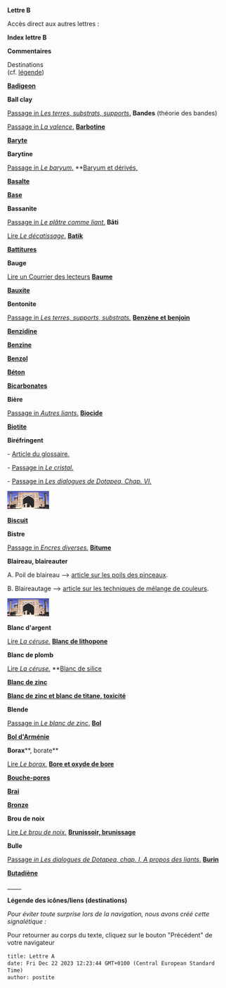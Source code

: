
**Lettre B**

Accès direct aux autres lettres :

**Index lettre B**

**Commentaires**

Destinations  
(cf. [légende](b.html#legendeicones))



**[Badigeon](badigeon.html)**

**Ball clay**

[P](terressupports.html#lesballclays)[assage in _Les terres, substrats, supports_.](terressupports.html#lesballclays)
**Bandes** (théorie des bandes)

[Passage in _La valence_.](valence.html#bandes)
**[Barbotine](barbotine.html)**

**[Baryte](baryte.html)**

**Barytine**

[Passage in _Le baryum_.](baryum.html#barytineetwhitherite)
**[Baryum et dérivés,](baryum.html)  

**[Basalte](basalte.html)**

**[Base](base.html)**

**Bassanite**

[Passage in _Le plâtre comme liant_.](platreliant.html#bassanite)
**Bâti**

[Lire _Le décatissage_.](decatissage.html)
**[Batik](batik.html)**

**[Battitures](battitures.html)**

**Bauge**

[Lire un Courrier des lecteurs](courrierdeslecteurs2011a240.html#20110421nh)
**[Baume](baume.html)**

**[Bauxite](bauxite.html)**

**Bentonite**

[Passage in _Les terres, supports, substrats._](terressupports.html#labentonite)
**[Benzène et benjoin](benzeneetbenjoin.html)**

**[Benzidine](benzidine.html)**

**[Benzine](benzine.html)**

**[Benzol](benzol.html)**

**[Béton](beton.html)**

**[Bicarbonates](bicarbonates.html)**

**Bière**

[Passage in _Autres liants_.](autresliants.html#biere)
**[Biocide](biocide.html)**

**[Biotite](biotite.html)**

**Biréfringent**

\- [Article du glossaire](birefringence.html)[_._](cristal.html#birefringent)

\- [Passage in _Le cristal._](cristal.html#birefringent)

\- [Passage in _Les dialogues de Dotapea, Chap. VI._](chap06polaris.html#birefringence)

![](images/lienportail.gif)

**[Biscuit](biscuit.html)**

**Bistre**

[Passage in _Encres diverses._](encresdiverses.html#lebistre)
**[Bitume](bitume.html)**

**Blaireau, blaireauter**

A. Poil de blaireau --> [article sur les poils des pinceaux](pincpoils.html#leblaireau).

B. Blaireautage --> [article sur les techniques de mélange de couleurs](techmelangecouleurs.html#blaireautage).

![](images/lienportail.gif)

**Blanc d'argent**

[Lire _La céruse._](ceruse.html)
**[Blanc de lithopone](lithopone.html)**

**Blanc de plomb**

[Lire _La céruse._](ceruse.html)
**[Blanc de silice](blancssilicebaryum.html)  

**[Blanc de zinc](blancdezinc.html)**

**[Blanc de zinc et blanc de titane, toxicité](blancdezincblancdetittox.html)**

**Blende**

[Passage in _Le blanc de zinc_.](blancdezinc.html#blende)
**[Bol](bol.html)**

**[Bol d'Arménie](boldarmenie.html)**

**Borax****, borate**

[Lire _Le borax._](borax.html)
**[Bore et oxyde de bore](bore.html)**

**[Bouche-pores](bouchepores.html)**

**[Brai](brai.html)**

**[Bronze](bronze2.html)**

**Brou de noix**

[Lire _Le brou de noix._](broudenoix.html)
**[Brunissoir, brunissage](brunissoir.html)**

**Bulle**

[Passage _in Les dialogues de Dotapea, chap. I, A propos des liants_.](chap01liants.html#bulle)
**[Burin](burin.html)**

**[Butadiène](butadiene.html)**

\_\_\_\_\_

**Légende des icônes/liens (destinations)**

_Pour éviter toute surprise lors de la navigation, nous avons créé cette signalétique :_

Pour retourner au corps du texte, cliquez sur le bouton "Précédent" de votre navigateur


```
title: Lettre A
date: Fri Dec 22 2023 12:23:44 GMT+0100 (Central European Standard Time)
author: postite
```
